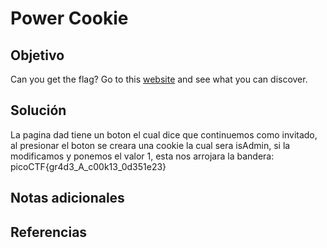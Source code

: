 # Power Cookie

## Objetivo
Can you get the flag? Go to this [website](http://saturn.picoctf.net:63041/) and see what you can discover.

## Solución
La pagina dad tiene un boton el cual dice que continuemos como invitado, al presionar el boton se creara una cookie la cual sera isAdmin, si la modificamos y ponemos el valor 1, esta nos arrojara la bandera: picoCTF{gr4d3_A_c00k13_0d351e23}

## Notas adicionales




## Referencias